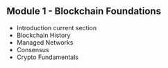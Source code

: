 ## Module 1 - Blockchain Foundations
- Introduction current section
- Blockchain History
- Managed Networks
- Consensus
- Crypto Fundamentals
